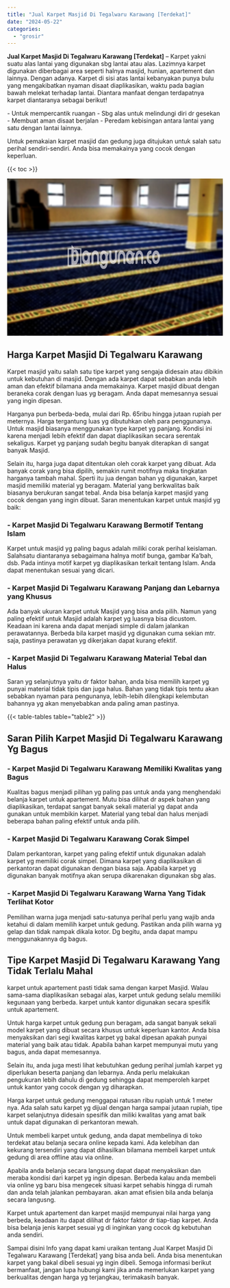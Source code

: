 ```yaml
---
title: "Jual Karpet Masjid Di Tegalwaru Karawang [Terdekat]"
date: "2024-05-22"
categories: 
  - "grosir"
---
```


**Jual Karpet Masjid Di Tegalwaru Karawang \[Terdekat\]** – Karpet yakni suatu alas lantai yang digunakan sbg lantai atau alas. Lazimnya karpet digunakan diberbagai area seperti halnya masjid, hunian, apartement dan lainnya. Dengan adanya. Karpet di sisi atas lantai kebanyakan punya bulu yang mengakibatkan nyaman disaat diaplikasikan, waktu pada bagian bawah melekat terhadap lantai. Diantara manfaat dengan terdapatnya karpet diantaranya sebagai berikut!

\- Untuk mempercantik ruangan - Sbg alas untuk melindungi diri dr gesekan - Membuat aman disaat berjalan - Peredam kebisingan antara lantai yang satu dengan lantai lainnya.

Untuk pemakaian karpet masjid dan gedung juga ditujukan untuk salah satu perihal sendiri-sendiri. Anda bisa memakainya yang cocok dengan keperluan.

{{< toc >}}

![Jual Karpet Masjid Di Tegalwaru Karawang [Terdekat]](/images/grosir-karpet-murah-33.png)

## Harga Karpet Masjid Di Tegalwaru Karawang

Karpet masjid yaitu salah satu tipe karpet yang sengaja didesain atau dibikin untuk kebutuhan di masjid. Dengan ada karpet dapat sebabkan anda lebih aman dan efektif bilamana anda memakainya. Karpet masjid dibuat dengan beraneka corak dengan luas yg beragam. Anda dapat memesannya sesuai yang ingin dipesan.

Harganya pun berbeda-beda, mulai dari Rp. 65ribu hingga jutaan rupiah per meternya. Harga tergantung luas yg dibutuhkan oleh para penggunanya. Untuk masjid biasanya menggunakan type karpet yg panjang. Kondisi ini karena menjadi lebih efektif dan dapat diaplikasikan secara serentak sekaligus. Karpet yg panjang sudah begitu banyak diterapkan di sangat banyak Masjid.

Selain itu, harga juga dapat ditentukan oleh corak karpet yang dibuat. Ada banyak corak yang bisa dipilih, semakin rumit motifnya maka tingkatan harganya tambah mahal. Sperti itu jua dengan bahan yg digunakan, karpet masjid memiliki material yg beragam. Material yang berkwalitas baik biasanya berukuran sangat tebal. Anda bisa belanja karpet masjid yang cocok dengan yang ingin dibuat. Saran menentukan karpet untuk masjid yg baik:

### \- Karpet Masjid Di Tegalwaru Karawang Bermotif Tentang Islam

Karpet untuk masjid yg paling bagus adalah miliki corak perihal keislaman. Salahsatu diantaranya sebagaimana halnya motif bunga, gambar Ka’bah, dsb. Pada intinya motif karpet yg diaplikasikan terkait tentang Islam. Anda dapat menentukan sesuai yang dicari.

### \- Karpet Masjid Di Tegalwaru Karawang Panjang dan Lebarnya yang Khusus

Ada banyak ukuran karpet untuk Masjid yang bisa anda pilih. Namun yang paling efektif untuk Masjid adalah karpet yg luasnya bisa dicustom. Keadaan ini karena anda dapat menjadi simple di dalam jalankan perawatannya. Berbeda bila karpet masjid yg digunakan cuma sekian mtr. saja, pastinya perawatan yg dikerjakan dapat kurang efektif.

### \- Karpet Masjid Di Tegalwaru Karawang Material Tebal dan Halus

Saran yg selanjutnya yaitu dr faktor bahan, anda bisa memilih karpet yg punyai material tidak tipis dan juga halus. Bahan yang tidak tipis tentu akan sebabkan nyaman para pengunanya, lebih-lebih dilengkapi kelembutan bahannya yg akan menyebabkan anda paling aman pastinya.

{{< table-tables table="table2" >}}

## Saran Pilih Karpet Masjid Di Tegalwaru Karawang Yg Bagus

### \- Karpet Masjid Di Tegalwaru Karawang Memiliki Kwalitas yang Bagus

Kualitas bagus menjadi pilihan yg paling pas untuk anda yang menghendaki belanja karpet untuk apartement. Mutu bisa dilihat dr aspek bahan yang diaplikasikan, terdapat sangat banyak sekali material yg dapat anda gunakan untuk membikin karpet. Material yang tebal dan halus menjadi beberapa bahan paling efektif untuk anda pilih.

### \- Karpet Masjid Di Tegalwaru Karawang Corak Simpel

Dalam perkantoran, karpet yang paling efektif untuk digunakan adalah karpet yg memiliki corak simpel. Dimana karpet yang diaplikasikan di perkantoran dapat digunakan dengan biasa saja. Apabila karpet yg digunakan banyak motifnya akan serupa dikarenakan digunakan sbg alas.

### \- Karpet Masjid Di Tegalwaru Karawang Warna Yang Tidak Terlihat Kotor

Pemilihan warna juga menjadi satu-satunya perihal perlu yang wajib anda ketahui di dalam memilih karpet untuk gedung. Pastikan anda pilih warna yg gelap dan tidak nampak dikala kotor. Dg begitu, anda dapat mampu menggunakannya dg bagus.

## Tipe Karpet Masjid Di Tegalwaru Karawang Yang Tidak Terlalu Mahal

karpet untuk apartement pasti tidak sama dengan karpet Masjid. Walau sama-sama diaplikasikan sebagai alas, karpet untuk gedung selalu memiliki kegunaan yang berbeda. karpet untuk kantor digunakan secara spesifik untuk apartement.

Untuk harga karpet untuk gedung pun beragam, ada sangat banyak sekali model karpet yang dibuat secara khusus untuk keperluan kantor. Anda bisa menyaksikan dari segi kwalitas karpet yg bakal dipesan apakah punyai material yang baik atau tidak. Apabila bahan karpet mempunyai mutu yang bagus, anda dapat memesannya.

Selain itu, anda juga mesti lihat kebutuhkan gedung perihal jumlah karpet yg diperlukan beserta panjang dan lebarnya. Anda perlu melakukan pengukuran lebih dahulu di gedung sehingga dapat memperoleh karpet untuk kantor yang cocok dengan yg diharapkan.

Harga karpet untuk gedung menggapai ratusan ribu rupiah untuk 1 meter nya. Ada salah satu karpet yg dijual dengan harga sampai jutaan rupiah, tipe karpet selanjutnya didesain spesifik dan miliki kwalitas yang amat baik untuk dapat digunakan di perkantoran mewah.

Untuk membeli karpet untuk gedung, anda dapat membelinya di toko terdekat atau belanja secara online kepada kami. Ada kelebihan dan kekurang tersendiri yang dapat dihasilkan bilamana membeli karpet untuk gedung di area offline atau via online.

Apabila anda belanja secara langsung dapat dapat menyaksikan dan meraba kondisi dari karpet yg ingin dipesan. Berbeda kalau anda membeli via online yg baru bisa mengecek situasi karpet sehabis hingga di rumah dan anda telah jalankan pembayaran. akan amat efisien bila anda belanja secara langusng.

Karpet untuk apartement dan karpet masjid mempunyai nilai harga yang berbeda, keadaan itu dapat dilihat dr faktor faktor dr tiap-tiap karpet. Anda bisa belanja jenis karpet sesuai yg di inginkan yang cocok dg kebutuhan anda sendiri.

Sampai disini Info yang dapat kami uraikan tentang Jual Karpet Masjid Di Tegalwaru Karawang \[Terdekat\] yang bisa anda beli. Anda bisa menentukan karpet yang bakal dibeli sesuai yg ingin dibeli. Semoga informasi berikut bermanfaat, jangan lupa hubungi kami jika anda memerlukan karpet yang berkualitas dengan harga yg terjangkau, terimakasih banyak.
